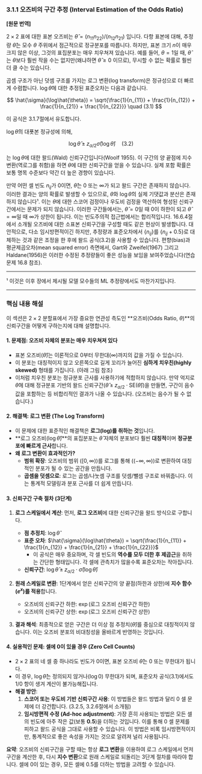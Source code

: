 ### **3.1.1 오즈비의 구간 추정 (Interval Estimation of the Odds Ratio)**

**[원문 번역]**

$2 \times 2$ 표에 대한 표본 오즈비는 $\hat{\theta} = (n_{11}n_{22})/(n_{12}n_{21})$ 입니다. 다항 표본에 대해, 추정량 $\hat{\theta}$는 모수 $\theta$ 주위에서 점근적으로 정규분포를 따릅니다. 하지만, 표본 크기 $n$이 매우 크지 않은 이상, 그것의 표집분포는 매우 치우쳐져 있습니다. 예를 들어, $\theta=1$일 때, $\hat{\theta}$는 $\theta$보다 훨씬 작을 수는 없지만(왜냐하면 $\hat{\theta} \ge 0$ 이므로), 무시할 수 없는 확률로 훨씬 더 클 수는 있습니다.

곱셈 구조가 아닌 덧셈 구조를 가지는 로그 변환(log transform)은 정규성으로 더 빠르게 수렴합니다. $\log \hat{\theta}$에 대한 추정된 표준오차는 다음과 같습니다.

$$ \hat{\sigma}(\log\hat{\theta}) = \sqrt{\frac{1}{n_{11}} + \frac{1}{n_{12}} + \frac{1}{n_{21}} + \frac{1}{n_{22}}} \quad (3.1) $$

이 공식은 3.1.7절에서 유도합니다.

$\log \hat{\theta}$의 대푯본 정규성에 의해,

$$ \log \hat{\theta} \pm z_{\alpha/2}\hat{\sigma}(\log \hat{\theta}) \quad (3.2) $$

는 $\log \theta$에 대한 왈드(Wald) 신뢰구간입니다(Woolf 1955). 이 구간의 양 끝점에 지수 변환(역로그를 취함)을 하면 $\theta$에 대한 신뢰구간을 얻을 수 있습니다. 실제 포함 확률은 보통 명목 수준보다 약간 더 높은 경향이 있습니다.

만약 어떤 셀 빈도 $n_{ij}$가 0이면, $\hat{\theta}$는 0 또는 $\infty$가 되고 왈드 구간은 존재하지 않습니다. 이러한 결과는 양의 확률로 발생할 수 있으므로, $\hat{\theta}$와 $\log \hat{\theta}$의 실제 기댓값과 분산은 존재하지 않습니다¹. 이는 $\theta$에 대한 스코어 검정이나 우도비 검정을 역산하여 형성된 신뢰구간에서는 문제가 되지 않습니다. 이러한 구간들에서는, $\hat{\theta}=0$일 때 0이 하한이 되고 $\hat{\theta}=\infty$일 때 $\infty$가 상한이 됩니다. 이는 빈도주의적 접근법에서는 합리적입니다. 16.6.4절에서 소개될 오즈비에 대한 소표본 신뢰구간을 구성할 때도 같은 현상이 발생합니다. 대안적으로, 다소 임시방편적이긴 하지만, 추정량과 표준오차에서 $\{n_{ij}\}$를 $\{n_{ij} + 0.5\}$로 대체하는 것과 같은 조정을 한 후에 왈드 공식(3.2)을 사용할 수 있습니다. 편향(bias)과 평균제곱오차(mean squared error) 측면에서, Gart와 Zweifel(1967) 그리고 Haldane(1956)은 이러한 수정된 추정량들이 좋은 성능을 보임을 보여주었습니다(연습문제 16.8 참조).

---
¹ 이것은 이후 장에서 제시될 모델 모수들의 ML 추정량에서도 마찬가지입니다.

---

### **핵심 내용 해설**

이 섹션은 $2 \times 2$ 분할표에서 가장 중요한 연관성 측도인 **오즈비(Odds Ratio, $\theta$)**의 신뢰구간을 어떻게 구하는지에 대해 설명합니다.

#### **1. 문제점: 오즈비 자체의 분포는 매우 치우쳐져 있다**

*   표본 오즈비($\hat{\theta}$)는 이론적으로 $0$부터 무한대($\infty$)까지의 값을 가질 수 있습니다.
*   이 분포는 대칭적이지 않고 오른쪽으로 길게 꼬리가 늘어진 **심하게 치우친(highly skewed)** 형태를 가집니다. (아래 그림 참조)
*   이처럼 치우친 분포는 정규분포 근사를 사용하기에 적합하지 않습니다. 만약 억지로 $\hat{\theta}$에 대해 정규분포 기반의 왈드 신뢰구간($\hat{\theta} \pm z_{\alpha/2} \cdot \text{SE}(\hat{\theta})$)을 만들면, 구간이 음수 값을 포함하는 등 비합리적인 결과가 나올 수 있습니다. (오즈비는 음수가 될 수 없습니다.)

#### **2. 해결책: 로그 변환 (The Log Transform)**

*   이 문제에 대한 표준적인 해결책은 **로그(log)를 취하는 것**입니다.
*   **로그 오즈비($\log\hat{\theta}$)**의 표집분포는 $\hat{\theta}$ 자체의 분포보다 훨씬 **대칭적**이며 **정규분포에 빠르게 근사**합니다.
*   **왜 로그 변환이 효과적인가?**
    *   **범위 확장**: 오즈비의 범위 ($[0, \infty)$)를 로그를 통해 ($(-\infty, \infty)$)로 변환하여 대칭적인 분포가 될 수 있는 공간을 만듭니다.
    *   **곱셈을 덧셈으로**: 로그는 곱셈/나눗셈 구조를 덧셈/뺄셈 구조로 바꿔줍니다. 이는 통계적 모델링과 분포 근사를 더 쉽게 만듭니다.

#### **3. 신뢰구간 구축 절차 (3단계)**

1.  **로그 스케일에서 계산**: 먼저, **로그 오즈비**에 대한 신뢰구간을 왈드 방식으로 구합니다.
    *   **점 추정치**: $\log \hat{\theta}$
    *   **표준 오차**: $\hat{\sigma}(\log\hat{\theta}) = \sqrt{\frac{1}{n_{11}} + \frac{1}{n_{12}} + \frac{1}{n_{21}} + \frac{1}{n_{22}}}$
        *   이 공식은 매우 중요하며, 각 셀 빈도의 **역수를 모두 더한 후 제곱근**을 취하는 간단한 형태입니다. 각 셀에 관측치가 많을수록 표준오차는 작아집니다.
    *   **신뢰구간**: $\log \hat{\theta} \pm z_{\alpha/2} \cdot \hat{\sigma}(\log\hat{\theta})$

2.  **원래 스케일로 변환**: 1단계에서 얻은 신뢰구간의 양 끝점(하한과 상한)에 **지수 함수($e^x$)를 적용**합니다.
    *   오즈비의 신뢰구간 하한: $\exp(\text{로그 오즈비 신뢰구간 하한})$
    *   오즈비의 신뢰구간 상한: $\exp(\text{로그 오즈비 신뢰구간 상한})$

3.  **결과 해석**: 최종적으로 얻은 구간은 더 이상 점 추정치($\hat{\theta}$)를 중심으로 대칭적이지 않습니다. 이는 오즈비 분포의 비대칭성을 올바르게 반영하는 것입니다.

#### **4. 실용적인 문제: 셀에 0이 있을 경우 (Zero Cell Counts)**

*   $2 \times 2$ 표의 네 셀 중 하나라도 빈도가 0이면, 표본 오즈비 $\hat{\theta}$는 0 또는 무한대가 됩니다.
*   이 경우, $\log\hat{\theta}$는 정의되지 않거나($\log 0$) 무한대가 되며, 표준오차 공식(3.1)에서도 $1/0$ 항이 생겨 계산이 불가능해집니다.
*   **해결 방안**:
    1.  **스코어 또는 우도비 기반 신뢰구간 사용**: 이 방법들은 왈드 방법과 달리 0 셀 문제에 더 강건합니다. (3.2.5, 3.2.6절에서 소개됨)
    2.  **임시방편적 수정 (Ad-hoc adjustment)**: 가장 흔히 사용되는 방법은 모든 셀의 빈도에 아주 작은 값(보통 **0.5**)을 더하는 것입니다. 이를 통해 0 셀 문제를 피하고 왈드 공식을 그대로 사용할 수 있습니다. 이 방법은 비록 임시방편적이지만, 통계적으로 좋은 속성을 가지는 것으로 알려져 널리 사용됩니다.

**요약**: 오즈비의 신뢰구간을 구할 때는 항상 **로그 변환**을 이용하여 로그 스케일에서 먼저 구간을 계산한 후, 다시 **지수 변환**으로 원래 스케일로 되돌리는 3단계 절차를 따라야 합니다. 셀에 0이 있는 경우, 모든 셀에 0.5를 더하는 방법을 고려할 수 있습니다.
